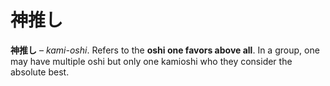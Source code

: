 # 神推し

**神推し** – _kami-oshi_. Refers to the **oshi one favors above all**. In a group, one may have multiple oshi but only one kamioshi who they consider the absolute best.

